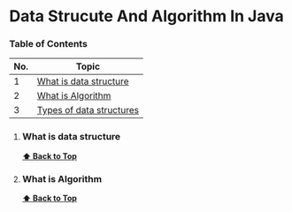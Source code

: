 # Data Strucute And Algorithm In Java

### Table of Contents

| No. | Topic  |
| --- | ----------------------------------------------------------------------------------------------------------------------------------------------------------------- |             
| 1   | [What is data structure](#what-is-a-prototype-chain)
| 2   | [What is Algorithm](#what-is-a-prototype-chain)
| 3   | [Types of data structures](#what-is-a-prototype-chain)


1. ### What is data structure

      **[⬆ Back to Top](#table-of-contents)**

2. ### What is Algorithm

   **[⬆ Back to Top](#table-of-contents)**
